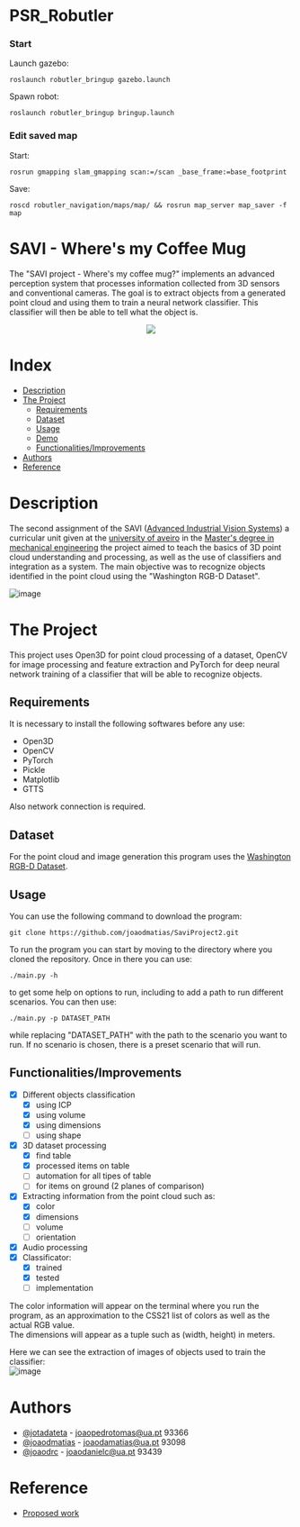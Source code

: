 # PSR_Robutler


### Start

Launch gazebo:
```
roslaunch robutler_bringup gazebo.launch
```

Spawn robot:
```
roslaunch robutler_bringup bringup.launch
```




### Edit saved map
Start:
```
rosrun gmapping slam_gmapping scan:=/scan _base_frame:=base_footprint
```
Save:
```
roscd robutler_navigation/maps/map/ && rosrun map_server map_saver -f map
```


# SAVI - Where's my Coffee Mug

The "SAVI project - Where's my coffee mug?" implements an advanced perception system that processes information collected from 3D sensors and conventional cameras. The goal is to extract objects from a generated point cloud and using them to train a neural network classifier. This classifier will then be able to tell what the object is.

<p align="center">
  <img src="https://www.hipersuper.pt/wp-content/uploads/2012/12/Universidade-de-Aveiro.jpg">
</p>

Index
=================

  * [Description](#description)
  * [The Project](#the-project)
      * [Requirements](#requirements)
      * [Dataset](#dataset)
      * [Usage](#usage)
      * [Demo](#demo)
      * [Functionalities/Improvements](#functionalitiesimprovements)
  * [Authors](#authors)
  * [Reference](#reference)


# Description
The second assignment of the SAVI ([Advanced Industrial Vision Systems](https://www.ua.pt/pt/uc/14722)) a curricular unit given at the [university of aveiro](https://www.ua.pt/) in the [Master's degree in mechanical engineering](https://www.ua.pt/pt/curso/488) the project aimed to teach the basics of 3D point cloud understanding and processing, as well as the use of classifiers and integration as a system. The main objective was to recognize objects identified in the point cloud using the "Washington RGB-D Dataset".

![image](https://user-images.githubusercontent.com/92520749/215944005-0af835c8-5634-4e37-bc28-ef263991ea8d.png)

# The Project
This project uses Open3D for point cloud processing of a dataset, OpenCV for image processing and feature extraction and PyTorch for deep neural network training of a classifier that will be able to recognize objects.

## Requirements
It is necessary to install the following softwares before any use:
* Open3D
* OpenCV
* PyTorch
* Pickle
* Matplotlib
* GTTS


Also network connection is required.

## Dataset
For the point cloud and image generation this program uses the [Washington RGB-D Dataset](https://rgbd-dataset.cs.washington.edu/).


## Usage

You can use the following command to download the program:
```
git clone https://github.com/joaodmatias/SaviProject2.git
```
To run the program you can start by moving to the directory where you cloned the repository. Once in there you can use:
```
./main.py -h
```
to get some help on options to run, including to add a path to run different scenarios.
You can then use:
```
./main.py -p DATASET_PATH
```
while replacing "DATASET_PATH" with the path to the scenario you want to run.
If no scenario is chosen, there is a preset scenario that will run.


## Functionalities/Improvements

- [x] Different objects classification
    - [x] using ICP
    - [x] using volume
    - [x] using dimensions
    - [ ] using shape
- [x] 3D dataset processing
    - [x] find table
    - [x] processed items on table
    - [ ] automation for all tipes of table
    - [ ] for items on ground (2 planes of comparison)
- [x] Extracting information from the point cloud such as:
    - [x] color
    - [x] dimensions
    - [ ] volume
    - [ ] orientation 
- [x] Audio processing
- [x] Classificator:
    - [x] trained
    - [x] tested
    - [ ] implementation
    
 The color information will appear on the terminal where you run the program, as an approximation to the CSS21 list of colors as well as the actual RGB value. <br/>
 The dimensions will appear as a tuple such as (width, height) in meters.

Here we can see the extraction of images of objects used to train the classifier: <br/>
![image](https://user-images.githubusercontent.com/92520749/215945372-cfd947f6-9fe8-4e6c-9573-e4fdfc92bb5e.png)


# Authors

- [@jotadateta](https://github.com/jotadateta) - joaopedrotomas@ua.pt 93366
- [@joaodmatias](https://github.com/joaodmatias) - joaodamatias@ua.pt 93098
- [@joaodrc](https://github.com/joaodrc) - joaodanielc@ua.pt 93439


# Reference

 - [Proposed work](https://github.com/miguelriemoliveira/savi_22-23/tree/main/Trabalho2)

